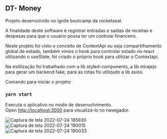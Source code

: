 ## DT- Money

Projeto desenvolvido no ignite bootcamp  da rocketseat.

A finalidade deste software é registrar entradas e saídas de receitas e despesas para que o usuário possa ter um controle financeiro.

Neste projeto foi visto o conceito de ContextApi ou seja compartilhamento global de estado, também vimos o hook para controlar estado no react
utilizando o useState, foi criado o próprio hook para utilizar o Contextapi. 

Na estilização foi trabalhado com a lib styled-components, a lib mirajejs para gerar um backend fake, para as rotas foi utilizado a lib axios.

Comando para iniciar o projeto:

### `yarn start`

Executa o aplicativo no modo de desenvolvimento.\
Open [http://localhost:3000](http://localhost:3000) para visualizá-lo no navegador.



![Captura de tela 2022-07-24 185930](https://user-images.githubusercontent.com/78692782/180667631-7c10754a-0c6c-4d70-970c-0bdf5d4da756.png)
![Captura de tela 2022-07-24 190015](https://user-images.githubusercontent.com/78692782/180667636-0c7cdbcd-2265-4a65-a8ed-3336c948d864.png)
![Captura de tela 2022-07-24 190033](https://user-images.githubusercontent.com/78692782/180667641-aa629c93-b959-4037-be8b-fb02f0687c0d.png)
